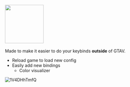 <img src="https://user-images.githubusercontent.com/35222814/157722022-c7cc57e9-d525-405d-8d9e-ae1d478e9017.png" height="128px"/><br></br>
Made to make it easier to do your keybinds **outside** of GTAV.</br>
 - Reload game to load new config
 - Easily add new bindings
   - Color visualizer

![1V4DHhTmfQ](https://user-images.githubusercontent.com/35222814/157724788-3238a2b3-5162-45aa-ab97-590d11b8e885.gif)
